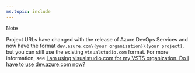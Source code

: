 ```yaml
---
ms.topic: include
---
```


>[!NOTE]
>Project URLs have changed with the release of Azure DevOps Services and now have the format `dev.azure.com\{your organization}\{your project}`, but you can still use the existing `visualstudio.com` format. For more information, see [I am using visualstudio.com for my VSTS organization. Do I have to use dev.azure.com now?](/azure/devops/user-guide/what-happened-vsts#i-am-using-visualstudiocom-for-my-vsts-organization-do-i-have-to-use-devazurecom-now)